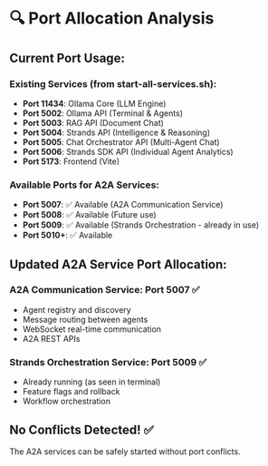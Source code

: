 # 🔍 Port Allocation Analysis

## **Current Port Usage:**

### **Existing Services (from start-all-services.sh):**
- **Port 11434**: Ollama Core (LLM Engine)
- **Port 5002**: Ollama API (Terminal & Agents)
- **Port 5003**: RAG API (Document Chat)
- **Port 5004**: Strands API (Intelligence & Reasoning)
- **Port 5005**: Chat Orchestrator API (Multi-Agent Chat)
- **Port 5006**: Strands SDK API (Individual Agent Analytics)
- **Port 5173**: Frontend (Vite)

### **Available Ports for A2A Services:**
- **Port 5007**: ✅ Available (A2A Communication Service)
- **Port 5008**: ✅ Available (Future use)
- **Port 5009**: ✅ Available (Strands Orchestration - already in use)
- **Port 5010+**: ✅ Available

## **Updated A2A Service Port Allocation:**

### **A2A Communication Service: Port 5007** ✅
- Agent registry and discovery
- Message routing between agents
- WebSocket real-time communication
- A2A REST APIs

### **Strands Orchestration Service: Port 5009** ✅
- Already running (as seen in terminal)
- Feature flags and rollback
- Workflow orchestration

## **No Conflicts Detected!** ✅

The A2A services can be safely started without port conflicts.











